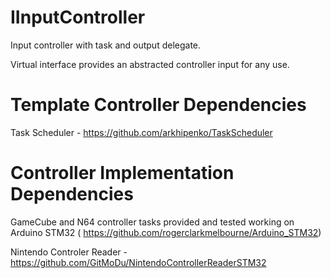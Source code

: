 # IInputController
Input controller with task and output delegate.

Virtual interface provides an abstracted controller input for any use.

# Template Controller Dependencies
Task Scheduler - https://github.com/arkhipenko/TaskScheduler

# Controller Implementation Dependencies
GameCube and N64 controller tasks provided and tested working on Arduino STM32 ( https://github.com/rogerclarkmelbourne/Arduino_STM32)

Nintendo Controler Reader - https://github.com/GitMoDu/NintendoControllerReaderSTM32
